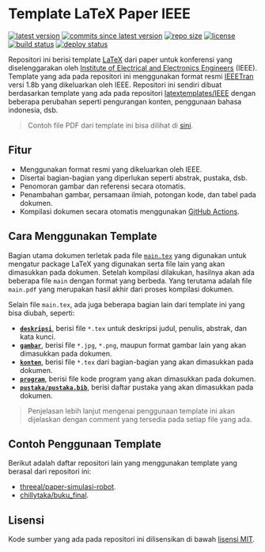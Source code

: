 # Template LaTeX Paper IEEE

[![latest version](https://img.shields.io/github/v/release/b201lab/template-paper-ieee)](https://github.com/b201lab/template-paper-ieee/releases/)
[![commits since latest version](https://img.shields.io/github/commits-since/b201lab/template-paper-ieee/latest)](https://github.com/b201lab/template-paper-ieee/commits/master)
[![repo size](https://img.shields.io/github/repo-size/b201lab/template-paper-ieee)](https://github.com/b201lab/template-paper-ieee)
[![license](https://img.shields.io/github/license/b201lab/template-paper-ieee)](./LICENSE)
[![build status](https://img.shields.io/github/actions/workflow/status/b201lab/template-paper-ieee/build.yml?branch=main)](https://github.com/b201lab/template-paper-ieee/actions)
[![deploy status](https://img.shields.io/github/actions/workflow/status/b201lab/template-paper-ieee/deploy.yml?branch=main&label=deploy)](https://b201lab.github.io/template-paper-ieee/paper.pdf)

Repositori ini berisi template [LaTeX](https://www.latex-project.org/) dari paper untuk konferensi yang diselenggarakan oleh [Institute of Electrical and Electronics Engineers](https://www.ieee.org/) (IEEE).
Template yang ada pada repositori ini menggunakan format resmi [IEEETran](http://www.michaelshell.org/tex/ieeetran/) versi 1.8b yang dikeluarkan oleh IEEE.
Repositori ini sendiri dibuat berdasarkan template yang ada pada repositori [latextemplates/IEEE](https://github.com/latextemplates/IEEE) dengan beberapa perubahan seperti pengurangan konten, penggunaan bahasa indonesia, dsb.

> Contoh file PDF dari template ini bisa dilihat di [sini](https://b201lab.github.io/template-paper-ieee/paper.pdf).

## Fitur

- Menggunakan format resmi yang dikeluarkan oleh IEEE.
- Disertai bagian-bagian yang diperlukan seperti abstrak, pustaka, dsb.
- Penomoran gambar dan referensi secara otomatis.
- Penambahan gambar, persamaan ilmiah, potongan kode, dan tabel pada dokumen.
- Kompilasi dokumen secara otomatis menggunakan [GitHub Actions](https://github.com/features/actions).

## Cara Menggunakan Template

Bagian utama dokumen terletak pada file [`main.tex`](./main.tex) yang digunakan untuk mengatur package LaTeX yang digunakan serta file lain yang akan dimasukkan pada dokumen.
Setelah kompilasi dilakukan, hasilnya akan ada beberapa file `main` dengan format yang berbeda.
Yang terutama adalah file `main.pdf` yang merupakan hasil akhir dari proses kompilasi dokumen.

Selain file `main.tex`, ada juga beberapa bagian lain dari template ini yang bisa diubah, seperti:
- **[`deskripsi`](./deskripsi)**, berisi file `*.tex` untuk deskripsi judul, penulis, abstrak, dan kata kunci.
- **[`gambar`](./gambar)**, berisi file `*.jpg`, `*.png`, maupun format gambar lain yang akan dimasukkan pada dokumen.
- **[`konten`](./konten)**, berisi file `*.tex` dari bagian-bagian yang akan dimasukkan pada dokumen.
- **[`program`](./program)**, berisi file kode program yang akan dimasukkan pada dokumen.
- **[`pustaka/pustaka.bib`](./pustaka/pustaka.bib)**, berisi daftar pustaka yang akan dimasukkan pada dokumen.

> Penjelasan lebih lanjut mengenai penggunaan template ini akan dijelaskan dengan comment yang tersedia pada setiap file yang ada.

## Contoh Penggunaan Template

Berikut adalah daftar repositori lain yang menggunakan template yang berasal dari repositori ini:
- [threeal/paper-simulasi-robot](https://github.com/threeal/paper-simulasi-robot).
- [chillytaka/buku_final](https://github.com/chillytaka/buku_final).

## Lisensi

Kode sumber yang ada pada repositori ini dilisensikan di bawah [lisensi MIT](./LICENSE).
